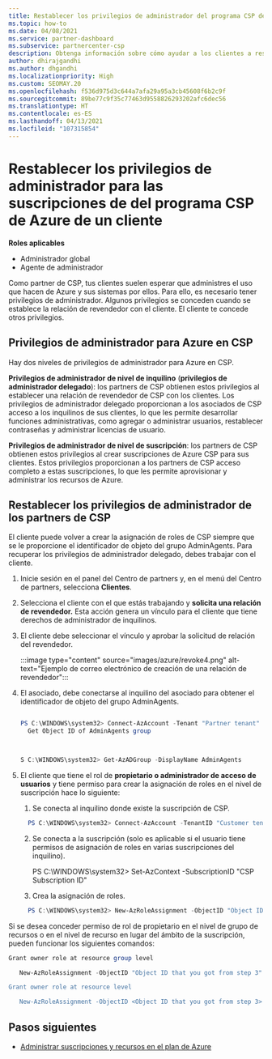```yaml
---
title: Restablecer los privilegios de administrador del programa CSP de Azure
ms.topic: how-to
ms.date: 04/08/2021
ms.service: partner-dashboard
ms.subservice: partnercenter-csp
description: Obtenga información sobre cómo ayudar a los clientes a restablecer los privilegios de administrador de un partner para que pueda ayudar a administrar las suscripciones del programa CSP de Azure de un cliente.
author: dhirajgandhi
ms.author: dhgandhi
ms.localizationpriority: High
ms.custom: SEOMAY.20
ms.openlocfilehash: f536d975d3c644a7afa29a95a3cb45608f6b2c9f
ms.sourcegitcommit: 89be77c9f35c77463d9558826293202afc6dec56
ms.translationtype: HT
ms.contentlocale: es-ES
ms.lasthandoff: 04/13/2021
ms.locfileid: "107315854"
---
```

# <a name="reinstate-admin-privileges-for-a-customers-azure-csp-subscriptions"></a>Restablecer los privilegios de administrador para las suscripciones de del programa CSP de Azure de un cliente  

**Roles aplicables**

- Administrador global
- Agente de administrador

Como partner de CSP, tus clientes suelen esperar que administres el uso que hacen de Azure y sus sistemas por ellos. Para ello, es necesario tener privilegios de administrador. Algunos privilegios se conceden cuando se establece la relación de revendedor con el cliente. El cliente te concede otros privilegios.

## <a name="admin-privileges-for-azure-in-csp"></a>Privilegios de administrador para Azure en CSP

Hay dos niveles de privilegios de administrador para Azure en CSP.

**Privilegios de administrador de nivel de inquilino** (**privilegios de administrador delegado**): los partners de CSP obtienen estos privilegios al establecer una relación de revendedor de CSP con los clientes. Los privilegios de administrador delegado proporcionan a los asociados de CSP acceso a los inquilinos de sus clientes, lo que les permite desarrollar funciones administrativas, como agregar o administrar usuarios, restablecer contraseñas y administrar licencias de usuario.

**Privilegios de administrador de nivel de suscripción**: los partners de CSP obtienen estos privilegios al crear suscripciones de Azure CSP para sus clientes. Estos privilegios proporcionan a los partners de CSP acceso completo a estas suscripciones, lo que les permite aprovisionar y administrar los recursos de Azure.

## <a name="reinstate-csp-partners-admin-privileges"></a>Restablecer los privilegios de administrador de los partners de CSP

El cliente puede volver a crear la asignación de roles de CSP siempre que se le proporcione el identificador de objeto del grupo AdminAgents. Para recuperar los privilegios de administrador delegado, debes trabajar con el cliente.

1. Inicie sesión en el panel del Centro de partners y, en el menú del Centro de partners, selecciona **Clientes**.

2. Selecciona el cliente con el que estás trabajando y **solicita una relación de revendedor.** Esta acción genera un vínculo para el cliente que tiene derechos de administrador de inquilinos.

3. El cliente debe seleccionar el vínculo y aprobar la solicitud de relación del revendedor.

   :::image type="content" source="images/azure/revoke4.png" alt-text="Ejemplo de correo electrónico de creación de una relación de revendedor":::

4. El asociado, debe conectarse al inquilino del asociado para obtener el identificador de objeto del grupo AdminAgents.

  
    ```powershell

    PS C:\WINDOWS\system32> Connect-AzAccount -Tenant "Partner tenant"
      Get Object ID of AdminAgents group
   
    

   S C:\WINDOWS\system32> Get-AzADGroup -DisplayName AdminAgents
    ```


5. El cliente que tiene el rol de **propietario o administrador de acceso de usuarios** y tiene permiso para crear la asignación de roles en el nivel de suscripción hace lo siguiente:


    1. Se conecta al inquilino donde existe la suscripción de CSP.
      ```powershell
        PS C:\WINDOWS\system32> Connect-AzAccount -TenantID "Customer tenant"
      ```

    2. Se conecta a la suscripción (solo es aplicable si el usuario tiene permisos de asignación de roles en varias suscripciones del inquilino).
   
         PS C:\WINDOWS\system32> Set-AzContext -SubscriptionID "CSP Subscription ID"


    3. Crea la asignación de roles.
    
    ```powershell
      PS C:\WINDOWS\system32> New-AzRoleAssignment -ObjectID "Object ID of the Admin Agents group- needs to be provided by partner" -RoleDefinitionName "Owner" -Scope "/subscriptions/CSP subscription ID"
    ```


Si se desea conceder permiso de rol de propietario en el nivel de grupo de recursos o en el nivel de recurso en lugar del ámbito de la suscripción, pueden funcionar los siguientes comandos:


```powershell
Grant owner role at resource group level

   New-AzRoleAssignment -ObjectID "Object ID that you got from step 3" -RoleDefinitionName Owner -Scope "/subscriptions/"SubscriptionID of CSP subscription"/resourceGroups/"Resource group name"

Grant owner role at resource level

   New-AzRoleAssignment -ObjectID <Object ID that you got from step 3> -RoleDefinitionName Owner -Scope "Resource URI"
```


## <a name="next-steps"></a>Pasos siguientes

- [Administrar suscripciones y recursos en el plan de Azure](azure-plan-manage.md)
